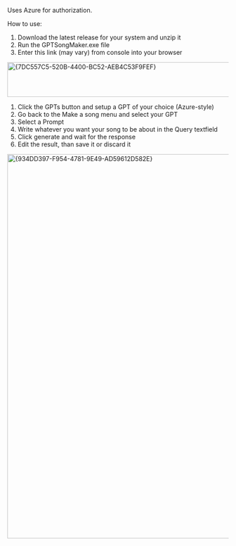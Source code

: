 Uses Azure for authorization.

How to use:

1. Download the latest release for your system and unzip it
2. Run the GPTSongMaker.exe file
3. Enter this link (may vary) from console into your browser
<img width="565" height="79" alt="{7DC557C5-520B-4400-BC52-AEB4C53F9FEF}" src="https://github.com/user-attachments/assets/8fee562b-87ba-4704-a772-7c15f82bd89f" />

1. Click the GPTs button and setup a GPT of your choice (Azure-style)
2. Go back to the Make a song menu and select your GPT
3. Select a Prompt
4. Write whatever you want your song to be about in the Query textfield
5. Click generate and wait for the response
6. Edit the result, than save it or discard it

<img width="1920" height="874" alt="{934DD397-F954-4781-9E49-AD59612D582E}" src="https://github.com/user-attachments/assets/947ac854-47e6-4422-9f6e-d049eeb6455e" />
